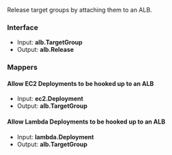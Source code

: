 <!-- This file was generated via `make gen/integrations-hcl` -->
Release target groups by attaching them to an ALB.

### Interface

- Input: **alb.TargetGroup**
- Output: **alb.Release**

### Mappers

#### Allow EC2 Deployments to be hooked up to an ALB

- Input: **ec2.Deployment**
- Output: **alb.TargetGroup**

#### Allow Lambda Deployments to be hooked up to an ALB

- Input: **lambda.Deployment**
- Output: **alb.TargetGroup**

